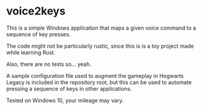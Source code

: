 # voice2keys

This is a simple Windows application that maps a given voice command to a sequence of key presses.

The code might not be particularly rustic, since this is is a toy project made while learning Rust.

Also, there are no tests so... yeah.

A sample configuration file used to augment the gameplay in Hogwarts Legacy is included in the repository root, but this can be used to automate pressing a sequence of keys in other applications.

Tested on Windows 10, your mileage may vary.
